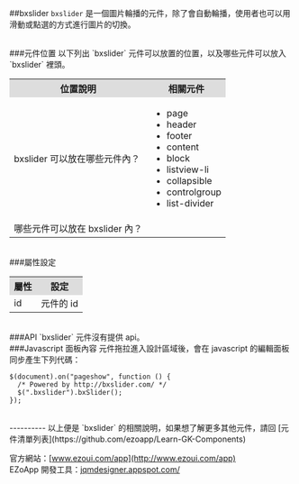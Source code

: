 ##bxslider
`bxslider` 是一個圖片輪播的元件，除了會自動輪播，使用者也可以用滑動或點選的方式進行圖片的切換。  

<br/>
###元件位置
以下列出 `bxslider` 元件可以放置的位置，以及哪些元件可以放入 `bxslider` 裡頭。
<table>
<tr>
<th style="background:#ddd;">位置說明</th>
<th style="background:#ddd;">相關元件</th>
</tr>
<tr>
<td>bxslider 可以放在哪些元件內？
</td>
<td>
<ul>
<li>page</li>
<li>header</li>
<li>footer</li>
<li>content</li>
<li>block</li>
<li>listview-li</li>
<li>collapsible</li>
<li>controlgroup</li>
<li>list-divider</li>
</ul>
</td>
</tr>
<tr>
<td>哪些元件可以放在 bxslider 內？</td>
<td></td>
</tr>
</table>

<br/>
###屬性設定
<table>

<tr>
<th style="background:#ddd;">屬性</th>
<th style="background:#ddd;">設定</th>
</tr>

<tr>
<td>id</td>
<td>元件的 id</td>
</tr>

</table>

<br/>
###API
`bxslider` 元件沒有提供 api。

<br/>
###Javascript 面板內容
元件拖拉進入設計區域後，會在 javascript 的編輯面板同步產生下列代碼：

	$(document).on("pageshow", function () {
	  /* Powered by http://bxslider.com/ */
	  $(".bxslider").bxSlider();
	});

<br/>
----------
以上便是 `bxslider` 的相關說明，如果想了解更多其他元件，請回 [元件清單列表](https://github.com/ezoapp/Learn-GK-Components)  

官方網站：[www.ezoui.com/app](http://www.ezoui.com/app)  
EZoApp 開發工具：[jqmdesigner.appspot.com/](http://jqmdesigner.appspot.com/)




